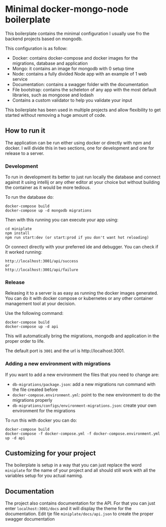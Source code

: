 # Minimal docker-mongo-node boilerplate

This boilerplate contains the minimal configuration I usually use fro the backend projects
based on mongodb.

This configuration is as follow:

- Docker: contains docker-compose and docker images for the migrations, database and application
- Mongo: it contains an image for mongodb with 0 setup time
- Node: contains a fully divided Node app with an example of 1 web service
- Documentation: contains a swagger folder with the documentation
- File bootstrap: contains the scheleton of any app with the most default libraries, such as mongoose and lodash
- Contains a custom validator to help you validate your input

This boilerplate has been used in multiple projects and allow flexibility to get started
without removing a huge amount of code.

## How to run it

The application can be run either using docker or directly with npm and docker. I will divide this in two
sections, one for development and one for release to a server.

### Development

To run in development its better to just run locally the database and connect
against it using intellij or any other editor at your choice but without building the
container as it would be more tedious.

To run the database do:

```$xslt
docker-compose build
docker-compose up -d mongodb migrations
```

Then with this running you can execute your app using:
```$xslt
cd miniplate
npm install
npm run start:dev (or start:prod if you don't want hot reloading)
```

Or connect directly with your preferred ide and debugger. You can check if it worked running:
```
http://localhost:3001/api/success
or
http://localhost:3001/api/failure
```

### Release

Releasing it to a server is as easy as running the docker images generated. You can do it with
docker compose or kubernetes or any other container management tool at your decision.

Use the following command:

```$xslt
docker-compose build
docker-compose up -d api
```

This will automatically bring the migrations, mongodb and application in the proper
order to life.

The default port is ``3001`` and the url is http://localhost:3001.

### Adding a new environment with migrations

If you want to add a new environment the files that you need to change are:

- ``db-migrations/package.json``: add a new migrations run command with the file created before
- ``docker-compose.environment.yml``: point to the new environment to do the migrations properly
- ``db-migrations/configs/environment-migrations.json``: create your own environment for the migrations

To run this with docker you can do:

```$xslt
docker-compose build
docker-compose -f docker-compose.yml -f docker-compose.environment.yml up -d api
```

## Customizing for your project

The boilerplate is setup in a way that you can just replace the word ```miniplate``` for 
the name of your project and all should still work with all the variables setup for you actual
naming.

## Documentation

The project also contains documentation for the API. For that you can just enter ``localhost:3001/docs`` and it will display
the theme for the documentation. Edit tje file ``miniplate/docs/api.json`` to create the proper swagger documentation